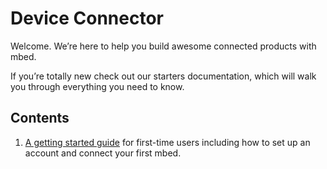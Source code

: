 # Device Connector

Welcome. We’re here to help you build awesome connected products with mbed.

If you’re totally new check out our starters documentation, which will walk you through everything you need to know.

## Contents

1. [A getting started guide](GettingStarted/Intro.md) for first-time users including how to set up an account and connect your first mbed.

<!-- 2. [Web API](APIDocs/WebAPI.md) covering how to use the web API. -->

<!-- 3. [M2M API](APIDocs/M2MAPI.md) covering how to use the M2M API. -->